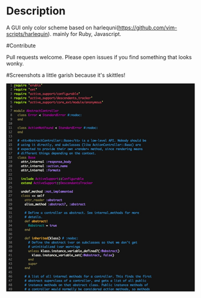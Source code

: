 # Description

A GUI only color scheme based on harlequni(https://github.com/vim-scripts/harlequin). mainly for Ruby, Javascript.


#Contribute

Pull requests welcome. Please open issues if you find something that looks wonky.

#Screenshots
a little garish because it's skittles!

![](https://github.com/weih/vim-skittles-theme/blob/master/screenshots.jpg)
